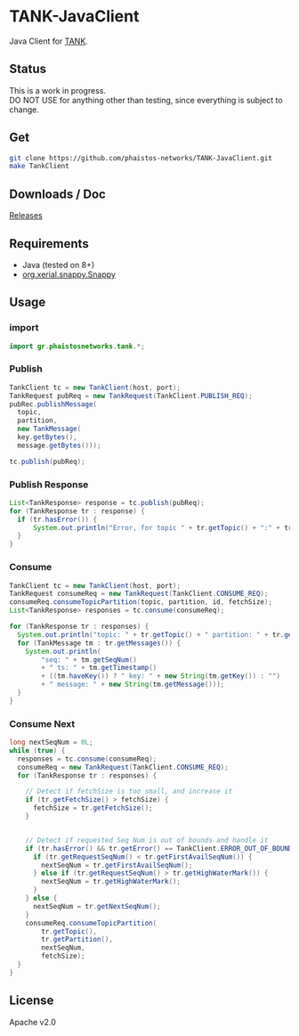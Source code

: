 # TANK-JavaClient
Java Client for [TANK](https://github.com/phaistos-networks/TANK).  

## Status ##
This is a work in progress.  
DO NOT USE for anything other than testing, since everything is subject to change.  

## Get ##
```bash
git clone https://github.com/phaistos-networks/TANK-JavaClient.git
make TankClient
```

## Downloads / Doc ##
[Releases](https://github.com/phaistos-networks/TANK-JavaClient/releases)

## Requirements ##
 - Java (tested on 8+)
 - [org.xerial.snappy.Snappy](https://github.com/xerial/snappy-java)

## Usage ##
### import ###
```java
import gr.phaistosnetworks.tank.*;
```

### Publish ###
```java
TankClient tc = new TankClient(host, port);
TankRequest pubReq = new TankRequest(TankClient.PUBLISH_REQ);
pubRec.publishMessage(
  topic,
  partition,
  new TankMessage(
  key.getBytes(),
  message.getBytes()));

tc.publish(pubReq);
```

### Publish Response ###
```java
List<TankResponse> response = tc.publish(pubReq);
for (TankResponse tr : response) {
  if (tr.hasError()) {
      System.out.println("Error, for topic " + tr.getTopic() + ":" + tr.getPartition());
  }
}
```

### Consume ###
```java
TankClient tc = new TankClient(host, port);
TankRequest consumeReq = new TankRequest(TankClient.CONSUME_REQ);
consumeReq.consumeTopicPartition(topic, partition, id, fetchSize);
List<TankResponse> responses = tc.consume(consumeReq);

for (TankResponse tr : responses) {
  System.out.println("topic: " + tr.getTopic() + " partition: " + tr.getPartition());
  for (TankMessage tm : tr.getMessages()) {
    System.out.println(
        "seq: " + tm.getSeqNum()
        + " ts: " + tm.getTimestamp()
        + ((tm.haveKey()) ? " key: " + new String(tm.getKey()) : "")
        + " message: " + new String(tm.getMessage()));
  }
}
```

### Consume Next ###
```java
long nextSeqNum = 0L;
while (true) {
  responses = tc.consume(consumeReq);
  consumeReq = new TankRequest(TankClient.CONSUME_REQ);
  for (TankResponse tr : responses) {

    // Detect if fetchSize is too small, and increase it
    if (tr.getFetchSize() > fetchSize) {
      fetchSize = tr.getFetchSize();
    }


    // Detect if requested Seq Num is out of bounds and handle it
    if (tr.hasError() && tr.getError() == TankClient.ERROR_OUT_OF_BOUNDS) {
      if (tr.getRequestSeqNum() < tr.getFirstAvailSeqNum()) {
        nextSeqNum = tr.getFirstAvailSeqNum();
      } else if (tr.getRequestSeqNum() > tr.getHighWaterMark()) {
        nextSeqNum = tr.getHighWaterMark();
      }
    } else {
      nextSeqNum = tr.getNextSeqNum();
    }
    consumeReq.consumeTopicPartition(
        tr.getTopic(),
        tr.getPartition(),
        nextSeqNum,
        fetchSize);
  }
}

```

## License ##
Apache v2.0
